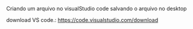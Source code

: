 Criando um arquivo no visualStudio code
salvando o arquivo no desktop

download VS code.: https://code.visualstudio.com/download
